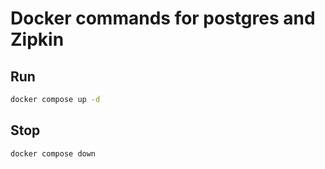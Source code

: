 
# Docker commands for postgres and Zipkin

## Run

```zsh
docker compose up -d
```

## Stop 

```zsh
docker compose down
```
